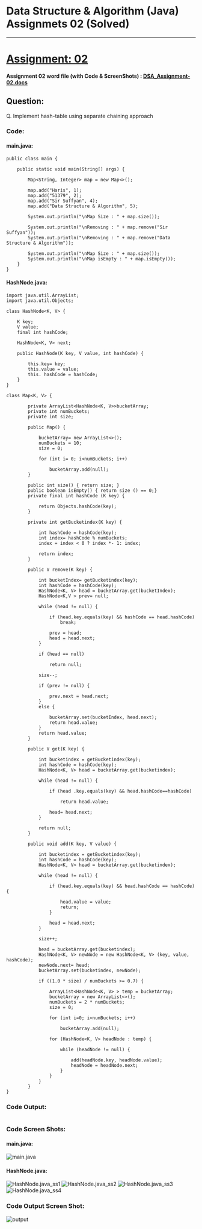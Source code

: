 # Data Structure & Algorithm (Java) Assignmets 02 (Solved)
___
# [Assignment: 02](https://github.com/H-R-S/DSA-Java-Assignments/blob/main/Assignment-02/Readme/Assignment-02.md)
#### Assignment 02 word file (with Code & ScreenShots) : [DSA_Assignment-02.docs]()
## Question:
Q. Implement hash-table using separate chaining approach
### Code:
#### main.java:
```
public class main {
	
	public static void main(String[] args) {

		Map<String, Integer> map = new Map<>();
		
		map.add("Haris", 1);
		map.add("51379", 2);
		map.add("Sir Suffyan", 4);
		map.add("Data Structure & Algorithm", 5);

		System.out.println("\nMap Size : " + map.size());
		
		System.out.println("\nRemoving : " + map.remove("Sir Suffyan"));
		System.out.println("\nRemoving : " + map.remove("Data Structure & Algorithm"));

		System.out.println("\nMap Size : " + map.size());
		System.out.println("\nMap isEmpty : " + map.isEmpty());
	}	
}
```
#### HashNode.java:
```
import java.util.ArrayList;
import java.util.Objects;

class HashNode<K, V> {
	
	K key;
	V value;
	final int hashCode;

	HashNode<K, V> next;

	public HashNode(K key, V value, int hashCode) {

		this.key= key;
		this.value = value;
		this. hashCode = hashCode;
	}
}

class Map<K, V> {
	
		private ArrayList<HashNode<K, V>>bucketArray;
		private int numBuckets;
		private int size;

		public Map() {

			bucketArray= new ArrayList<>();
			numBuckets = 10;
			size = 0;

			for (int i= 0; i<numBuckets; i++)

				bucketArray.add(null);
		}
		
		public int size() { return size; }
		public boolean isEmpty() { return size () == 0;}
		private final int hashCode (K key) {
			
			return Objects.hashCode(key);
		}

		private int getBucketindex(K key) {
			
			int hashCode = hashCode(key);
			int index= hashCode % numBuckets;
			index = index < 0 ? index *- 1: index;

			return index;
		}

		public V remove(K key) {

			int bucketIndex= getBucketindex(key);
			int hashCode = hashCode(key);
			HashNode<K, V> head = bucketArray.get(bucketIndex);
			HashNode<K,V > prev= null;

			while (head != null) {

				if (head.key.equals(key) && hashCode == head.hashCode)
					break;

				prev = head;
				head = head.next;
			}
			
			if (head == null)

				return null;
			
			size--;

			if (prev != null) {

				prev.next = head.next;
			}
  			else {

				bucketArray.set(bucketIndex, head.next);
				return head.value;
  			}
			return head.value;
		}

		public V get(K key) {

			int bucketindex = getBucketindex(key);
			int hashCode = hashCode(key);
			HashNode<K, V> head = bucketArray.get(bucketindex);

			while (head != null) {

				if (head .key.equals(key) && head.hashCode==hashCode)
					
					return head.value;
				
				head= head.next;
			}

			return null;
		}

		public void add(K key, V value) {

			int bucketindex = getBucketindex(key);
			int hashCode = hashCode(key);
			HashNode<K, V> head = bucketArray.get(bucketindex);

			while (head != null) {

				if (head.key.equals(key) && head.hashCode == hashCode) {

					head.value = value;
					return;
				}
				
				head = head.next;
			}

			size++;
			
			head = bucketArray.get(bucketindex);
			HashNode<K, V> newNode = new HashNode<K, V> (key, value, hashCode);
			newNode.next= head;
			bucketArray.set(bucketindex, newNode);

			if ((1.0 * size) / numBuckets >= 0.7) {

				ArrayList<HashNode<K, V> > temp = bucketArray;
				bucketArray = new ArrayList<>();
				numBuckets = 2 * numBuckets;
				size = 0;

				for (int i=0; i<numBuckets; i++)

					bucketArray.add(null);

				for (HashNode<K, V> headNode : temp) {

					while (headNode != null) {

						add(headNode.key, headNode.value);
						headNode = headNode.next;
					}
				}
			}
		}
}
```
### Code Output:
```

```
### Code Screen Shots:
#### main.java:
![main.java](https://github.com/H-R-S/DSA-Java-Assignments/blob/main/Assignment-02/ScreenShots/Code/main.JPG)
#### HashNode.java:
![HashNode.java_ss1](https://github.com/H-R-S/DSA-Java-Assignments/blob/main/Assignment-02/ScreenShots/Code/HashNode_ss1.JPG)
![HashNode.java_ss2](https://github.com/H-R-S/DSA-Java-Assignments/blob/main/Assignment-02/ScreenShots/Code/HashNode_ss2.JPG)
![HashNode.java_ss3](https://github.com/H-R-S/DSA-Java-Assignments/blob/main/Assignment-02/ScreenShots/Code/HashNode_ss3.JPG)
![HashNode.java_ss4](https://github.com/H-R-S/DSA-Java-Assignments/blob/main/Assignment-02/ScreenShots/Code/HashNode_ss4.JPG)
### Code Output Screen Shot:
![output](https://github.com/H-R-S/DSA-Java-Assignments/blob/main/Assignment-02/ScreenShots/Output/output.JPG)
